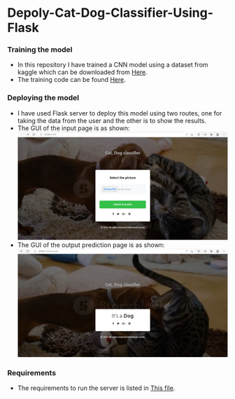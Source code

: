 # Depoly-Cat-Dog-Classifier-Using-Flask
### Training the model
- In this repository I have trained a CNN model using a dataset from kaggle which can be downloaded from [Here](https://www.kaggle.com/datasets/biaiscience/dogs-vs-cats).
- The training code can be found [Here](/Training/).

### Deploying the model 
- I have used Flask server to deploy this model using two routes, one for taking the data from the user and the other is to show the results.
- The GUI of the input page is as shown:
[![](https://github.com/Gooda97/Create-CNN-Cat-Dog-Classifier-And-Deploy-Using-Flask/blob/main/Docs/1.png)](https://github.com/Gooda97/Create-CNN-Cat-Dog-Classifier-And-Deploy-Using-Flask/blob/main/Docs/1.png)
- The GUI of the output prediction page is as shown:
[![](https://github.com/Gooda97/Create-CNN-Cat-Dog-Classifier-And-Deploy-Using-Flask/blob/main/Docs/2.png)](https://github.com/Gooda97/Create-CNN-Cat-Dog-Classifier-And-Deploy-Using-Flask/blob/main/Docs/2.png)
### Requirements
- The requirements to run the server is listed in [This file](/requirements.txt).
